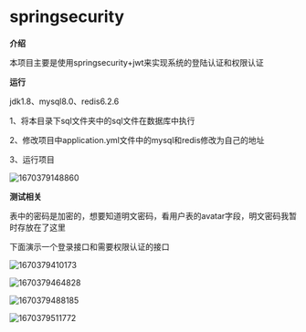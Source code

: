 # springsecurity
**介绍**

本项目主要是使用springsecurity+jwt来实现系统的登陆认证和权限认证

**运行**

jdk1.8、mysql8.0、redis6.2.6

1、将本目录下sql文件夹中的sql文件在数据库中执行

2、修改项目中application.yml文件中的mysql和redis修改为自己的地址

3、运行项目

![1670379148860](https://user-images.githubusercontent.com/55084217/206070836-6ad0229d-7b0d-48f6-931c-30ddcdbbc372.png)

**测试相关**

表中的密码是加密的，想要知道明文密码，看用户表的avatar字段，明文密码我暂时存放在了这里

下面演示一个登录接口和需要权限认证的接口

![1670379410173](https://user-images.githubusercontent.com/55084217/206071397-37d6a66f-0420-407a-92af-5ed4ab331907.png)

![1670379464828](https://user-images.githubusercontent.com/55084217/206071508-8f3ab631-746a-4bd0-a29b-85a8325c2275.png)

![1670379488185](https://user-images.githubusercontent.com/55084217/206071553-1a57176a-73dd-4214-999a-69451452e6e9.png)

![1670379511772](https://user-images.githubusercontent.com/55084217/206071605-25ad6ef7-6c4a-4abd-9534-00b5bcc9c125.png)
